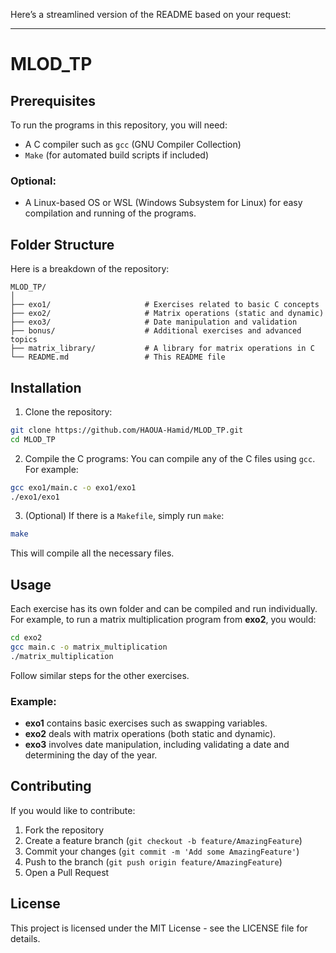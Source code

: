 Here’s a streamlined version of the README based on your request:

---

# MLOD_TP

## Prerequisites
To run the programs in this repository, you will need:
- A C compiler such as `gcc` (GNU Compiler Collection)
- `Make` (for automated build scripts if included)

### Optional:
- A Linux-based OS or WSL (Windows Subsystem for Linux) for easy compilation and running of the programs.

## Folder Structure
Here is a breakdown of the repository:

```
MLOD_TP/
│
├── exo1/                     # Exercises related to basic C concepts
├── exo2/                     # Matrix operations (static and dynamic)
├── exo3/                     # Date manipulation and validation
├── bonus/                    # Additional exercises and advanced topics
├── matrix_library/           # A library for matrix operations in C
└── README.md                 # This README file
```

## Installation
1. Clone the repository:

```bash
git clone https://github.com/HAOUA-Hamid/MLOD_TP.git
cd MLOD_TP
```

2. Compile the C programs:
You can compile any of the C files using `gcc`. For example:

```bash
gcc exo1/main.c -o exo1/exo1
./exo1/exo1
```

3. (Optional) If there is a `Makefile`, simply run `make`:

```bash
make
```

This will compile all the necessary files.

## Usage
Each exercise has its own folder and can be compiled and run individually. For example, to run a matrix multiplication program from **exo2**, you would:

```bash
cd exo2
gcc main.c -o matrix_multiplication
./matrix_multiplication
```

Follow similar steps for the other exercises.

### Example:
- **exo1** contains basic exercises such as swapping variables.
- **exo2** deals with matrix operations (both static and dynamic).
- **exo3** involves date manipulation, including validating a date and determining the day of the year.

## Contributing
If you would like to contribute:
1. Fork the repository
2. Create a feature branch (`git checkout -b feature/AmazingFeature`)
3. Commit your changes (`git commit -m 'Add some AmazingFeature'`)
4. Push to the branch (`git push origin feature/AmazingFeature`)
5. Open a Pull Request

## License
This project is licensed under the MIT License - see the LICENSE file for details.

